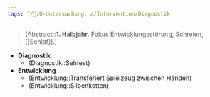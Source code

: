 ```yaml
---
tags: f/🦄/U-Untersuchung, a/Intervention/Diagnostik
---
```

> (Abstract::**1. Halbjahr.** Fokus Entwicklungsstörung, Schreien, [[Schlaf]].)
- **Diagnostik**
	- (Diagnostik::Sehtest)
- **Entwicklung**
	- (Entwicklung::Transferiert Spielzeug zwischen Händen)
	- (Entwicklung::Silbenketten)